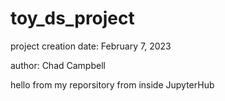 # toy_ds_project

project creation date: February 7, 2023

author: Chad Campbell

hello from my reporsitory from inside JupyterHub

